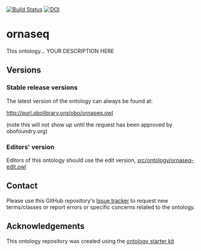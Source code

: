 [![Build Status](https://travis-ci.org/safisher/ornaseq.svg?branch=master)](https://travis-ci.org/safisher/ornaseq)
[![DOI](https://zenodo.org/badge/13996/safisher/ornaseq.svg)](https://zenodo.org/badge/latestdoi/13996/safisher/ornaseq)

# ornaseq

This ontology... YOUR DESCRIPTION HERE

## Versions

### Stable release versions

The latest version of the ontology can always be found at:

http://purl.obolibrary.org/obo/ornaseq.owl

(note this will not show up until the request has been approved by obofoundry.org)

### Editors' version

Editors of this ontology should use the edit version, [src/ontology/ornaseq-edit.owl](src/ontology/ornaseq-edit.owl)

## Contact

Please use this GitHub repository's [Issue tracker](https://github.com/safisher/ornaseq/issues) to request new terms/classes or report errors or specific concerns related to the ontology.

## Acknowledgements

This ontology repository was created using the [ontology starter kit](https://github.com/INCATools/ontology-starter-kit)
